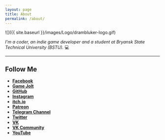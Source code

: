 ```yaml
---
layout: page
title: About
permalink: /about/
---
```


![]({{ site.baseurl }}/images/Logo/drambluker-logo.gif)

*I'm a coder, an indie game developer and a student at Bryansk State Technical University (BSTU).* 💻

***

## **Follow Me**

- [**Facebook**](https://www.facebook.com/Drambluker)
- [**Game Jolt**](https://gamejolt.com/@Drambluker)
- [**GitHub**](https://goo.gl/KrWs8z)
- [**Instagram**](https://goo.gl/f8Sxi4)
- [**itch.io**](https://drambluker.itch.io/)
- [**Patreon**](https://www.patreon.com/Drambluker)
- [**Telegram Channel**](https://goo.gl/j8NzHd)
- [**Twitter**](https://goo.gl/QPei5k)
- [**VK**](https://goo.gl/zoTA3r)
- [**VK Community**](https://goo.gl/k633kU)
- [**YouTube**](https://www.youtube.com/channel/UCyx0rkKp0jSYM7-laqfH4fg)

